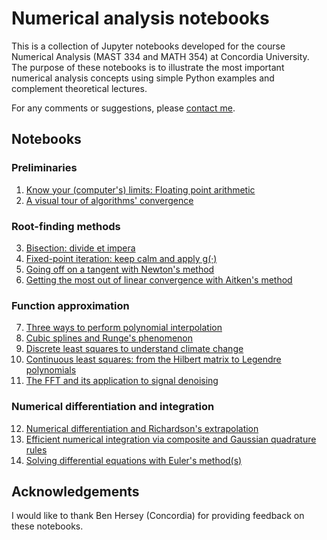 # Numerical analysis notebooks
This is a collection of Jupyter notebooks developed for the course Numerical Analysis (MAST 334 and MATH 354) at Concordia University. The purpose of these notebooks is to illustrate the most important numerical analysis concepts using simple Python examples and complement theoretical lectures.

For any comments or suggestions, please [contact me](mailto:simone.brugiapaglia@concordia.ca).

## Notebooks

### Preliminaries
1. [Know your (computer's) limits: Floating point arithmetic](https://github.com/simone-brugiapaglia/numerical-analysis-notebooks/blob/main/01_floating_point.ipynb)
2. [A visual tour of algorithms' convergence](https://github.com/simone-brugiapaglia/numerical-analysis-notebooks/blob/main/02_convergence.ipynb)

### Root-finding methods
3. [Bisection: divide et impera](https://github.com/simone-brugiapaglia/numerical-analysis-notebooks/blob/main/03_bisection.ipynb)
4. [Fixed-point iteration: keep calm and apply g(·)](https://github.com/simone-brugiapaglia/numerical-analysis-notebooks/blob/main/04_fixed_point.ipynb)
5. [Going off on a tangent with Newton's method](https://github.com/simone-brugiapaglia/numerical-analysis-notebooks/blob/main/05_Newton.ipynb)
6. [Getting the most out of linear convergence with Aitken's method](https://github.com/simone-brugiapaglia/numerical-analysis-notebooks/blob/main/06_Aitken.ipynb)

### Function approximation
7. [Three ways to perform polynomial interpolation](https://github.com/simone-brugiapaglia/numerical-analysis-notebooks/blob/main/07_interpolation.ipynb)
8. [Cubic splines and Runge's phenomenon](https://github.com/simone-brugiapaglia/numerical-analysis-notebooks/blob/main/08_Splines.ipynb)
9. [Discrete least squares to understand climate change](https://github.com/simone-brugiapaglia/numerical-analysis-notebooks/blob/main/09_Discrete_Least_Squares.ipynb)
10. [Continuous least squares: from the Hilbert matrix to Legendre polynomials
](https://github.com/simone-brugiapaglia/numerical-analysis-notebooks/blob/main/10_Orthogonal_polynomials.ipynb)
11. [The FFT and its application to signal denoising](https://github.com/simone-brugiapaglia/numerical-analysis-notebooks/blob/main/11_Fourier.ipynb)

### Numerical differentiation and integration
12. [Numerical differentiation and Richardson's extrapolation](https://github.com/simone-brugiapaglia/numerical-analysis-notebooks/blob/main/12_differentiation.ipynb)
13. [Efficient numerical integration via composite and Gaussian quadrature rules](https://github.com/simone-brugiapaglia/numerical-analysis-notebooks/blob/main/13_quadrature.ipynb)
14. [Solving differential equations with Euler's method(s)](https://github.com/simone-brugiapaglia/numerical-analysis-notebooks/blob/main/14_Euler.ipynb)

## Acknowledgements

I would like to thank Ben Hersey (Concordia) for providing feedback on these notebooks.
